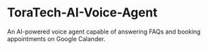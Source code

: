 # ToraTech-AI-Voice-Agent
An AI-powered voice agent capable of answering FAQs and booking appointments on Google Calander. 
